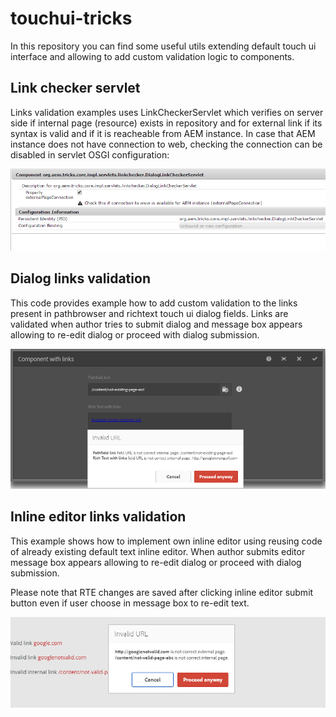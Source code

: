 # touchui-tricks

In this repository you can find some useful utils extending default touch ui interface and allowing to add custom validation logic to components.

## Link checker servlet

Links validation examples uses LinkCheckerServlet which verifies on server side if internal page (resource) exists in repository and for external link if its syntax is valid and if it is reacheable from AEM instance. In case that AEM instance does not have connection to web, checking the connection can be disabled in servlet OSGI configuration:
 
![alt tag](https://raw.githubusercontent.com/kciecierski/touchui-tricks/master/images/osgi_configuration.png) 

## Dialog links validation

This code provides example how to add custom validation to the links present in pathbrowser and richtext touch ui dialog fields. Links are validated when author tries to submit dialog and message box appears allowing to re-edit dialog or proceed with dialog submission.

![alt tag](https://raw.githubusercontent.com/kciecierski/touchui-tricks/master/images/dialog_validation_example.png) 

## Inline editor links validation

This example shows how to implement own inline editor using reusing code of already existing default text inline editor. When author submits editor message box appears allowing to re-edit dialog or proceed with dialog submission. 

Please note that RTE changes are saved after clicking inline editor submit button even if user choose in message box to re-edit text.

![alt tag](https://raw.githubusercontent.com/kciecierski/touchui-tricks/master/images/inline_validation_example.png) 